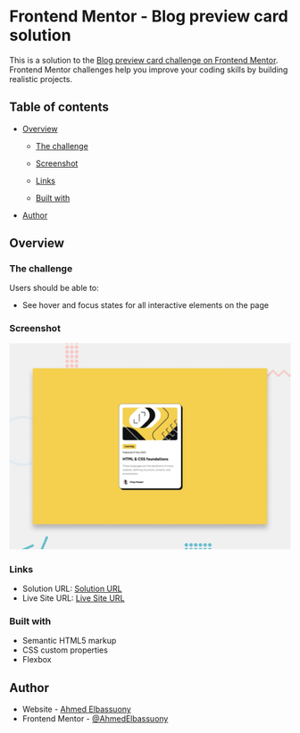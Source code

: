 # Frontend Mentor - Blog preview card solution

This is a solution to the [Blog preview card challenge on Frontend Mentor](https://www.frontendmentor.io/challenges/blog-preview-card-ckPaj01IcS). Frontend Mentor challenges help you improve your coding skills by building realistic projects. 

## Table of contents

- [Overview](#overview)
  - [The challenge](#the-challenge)
  - [Screenshot](#screenshot)
  - [Links](#links)

  - [Built with](#built-with)
- [Author](#author)


## Overview

### The challenge

Users should be able to:

- See hover and focus states for all interactive elements on the page

### Screenshot

![](./preview.jpg)


### Links

- Solution URL: [Solution URL](https://github.com/AhmedElbassuony/blog-preview-card)
- Live Site URL: [Live Site URL](https://ahmedelbassuony.github.io/blog-preview-card/)


### Built with

- Semantic HTML5 markup
- CSS custom properties
- Flexbox


## Author

- Website - [Ahmed Elbassuony](https://www.linkedin.com/in/ahmed-elbassuony/)
- Frontend Mentor - [@AhmedElbassuony](https://www.frontendmentor.io/profile/AhmedElbassuony)

